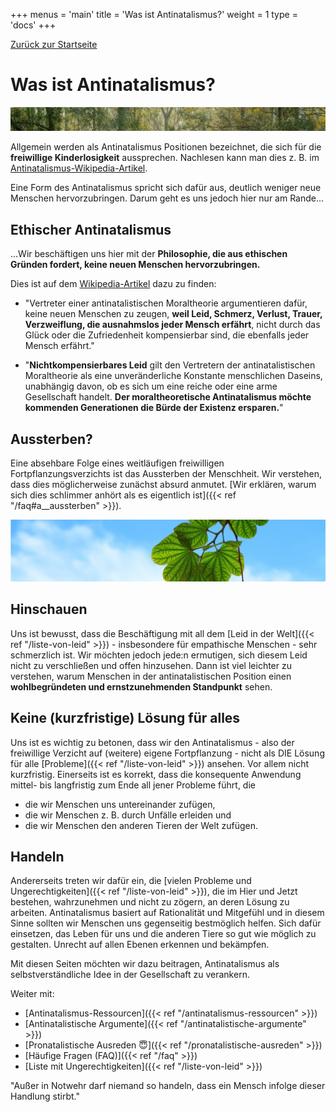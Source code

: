 +++
menus = 'main'
title = 'Was ist Antinatalismus?'
weight = 1
type = 'docs'
+++

[Zurück zur Startseite](..)

# Was ist Antinatalismus?

![](images/green_park_season_nature_outdoor_green_background_landscape_natural-839604-crop.jpg)

Allgemein werden als Antinatalismus Positionen bezeichnet, die sich für die **freiwillige Kinderlosigkeit** aussprechen.
Nachlesen kann man dies z. B. im [Antinatalismus-Wikipedia-Artikel](https://de.wikipedia.org/wiki/Antinatalismus).

Eine Form des Antinatalismus spricht sich dafür aus, deutlich weniger neue Menschen hervorzubringen.
Darum geht es uns jedoch hier nur am Rande...


## Ethischer Antinatalismus

...Wir beschäftigen uns hier mit der **Philosophie, die aus ethischen Gründen fordert, keine neuen Menschen hervorzubringen.**

Dies ist auf dem [Wikipedia-Artikel](https://de.wikipedia.org/wiki/Antinatalismus:) dazu zu finden:

* "Vertreter einer antinatalistischen Moraltheorie argumentieren dafür, keine neuen Menschen zu zeugen,
    **weil Leid, Schmerz, Verlust, Trauer, Verzweiflung, die ausnahmslos jeder Mensch erfährt**,
    nicht durch das Glück oder die Zufriedenheit kompensierbar sind, die ebenfalls jeder Mensch erfährt."

* "**Nichtkompensierbares Leid** gilt den Vertretern der antinatalistischen Moraltheorie als eine
    unveränderliche Konstante menschlichen Daseins, unabhängig davon, ob es sich um eine reiche oder eine arme Gesellschaft handelt.
    **Der moraltheoretische Antinatalismus möchte kommenden Generationen die Bürde der Existenz ersparen.**"


## Aussterben?

Eine absehbare Folge eines weitläufigen freiwilligen Fortpflanzungsverzichts ist das Aussterben der Menschheit.
Wir verstehen, dass dies möglicherweise zunächst absurd anmutet.
[Wir erklären, warum sich dies schlimmer anhört als es eigentlich ist]({{< ref "/faq#a__aussterben" >}}).

![](images/leaves_twig_branch_sky_blue_cloud_green_harmony-1358875-crop2.jpg)


## Hinschauen

Uns ist bewusst, dass die Beschäftigung mit all dem [Leid in der Welt]({{< ref "/liste-von-leid" >}}) - insbesondere für empathische Menschen - sehr schmerzlich ist.
Wir möchten jedoch jede:n ermutigen, sich diesem Leid nicht zu verschließen und offen hinzusehen.
Dann ist viel leichter zu verstehen,
warum Menschen in der antinatalistischen Position einen **wohlbegründeten und ernstzunehmenden Standpunkt** sehen.


## Keine (kurzfristige) Lösung für alles

Uns ist es wichtig zu betonen, dass wir den Antinatalismus - also der freiwillige Verzicht auf (weitere) eigene Fortpflanzung - nicht
als DIE Lösung für alle [Probleme]({{< ref "/liste-von-leid" >}}) ansehen. Vor allem nicht kurzfristig.
Einerseits ist es korrekt, dass die konsequente Anwendung mittel- bis langfristig zum Ende all jener Probleme führt, die

* die wir Menschen uns untereinander zufügen,
* die wir Menschen z. B. durch Unfälle erleiden und
* die wir Menschen den anderen Tieren der Welt zufügen.


## Handeln

Andererseits treten wir dafür ein, die [vielen Probleme und Ungerechtigkeiten]({{< ref "/liste-von-leid" >}}),
die im Hier und Jetzt bestehen,
wahrzunehmen und nicht zu zögern, an deren Lösung zu arbeiten.
Antinatalismus basiert auf Rationalität und Mitgefühl und in diesem Sinne sollten wir Menschen uns gegenseitig bestmöglich helfen.
Sich dafür einsetzen, das Leben für uns und die anderen Tiere so gut wie möglich zu gestalten.
Unrecht auf allen Ebenen erkennen und bekämpfen.

Mit diesen Seiten möchten wir dazu beitragen, Antinatalismus als selbstverständliche Idee in der Gesellschaft zu verankern.


Weiter mit:

* [Antinatalismus-Ressourcen]({{< ref "/antinatalismus-ressourcen" >}})
* [Antinatalistische Argumente]({{< ref "/antinatalistische-argumente" >}})
* [Pronatalistische Ausreden 😇]({{< ref "/pronatalistische-ausreden" >}})
* [Häufige Fragen (FAQ)]({{< ref "/faq" >}})
* [Liste mit Ungerechtigkeiten]({{< ref "/liste-von-leid" >}})

"Außer in Notwehr darf niemand so handeln, dass ein Mensch infolge dieser Handlung stirbt."
